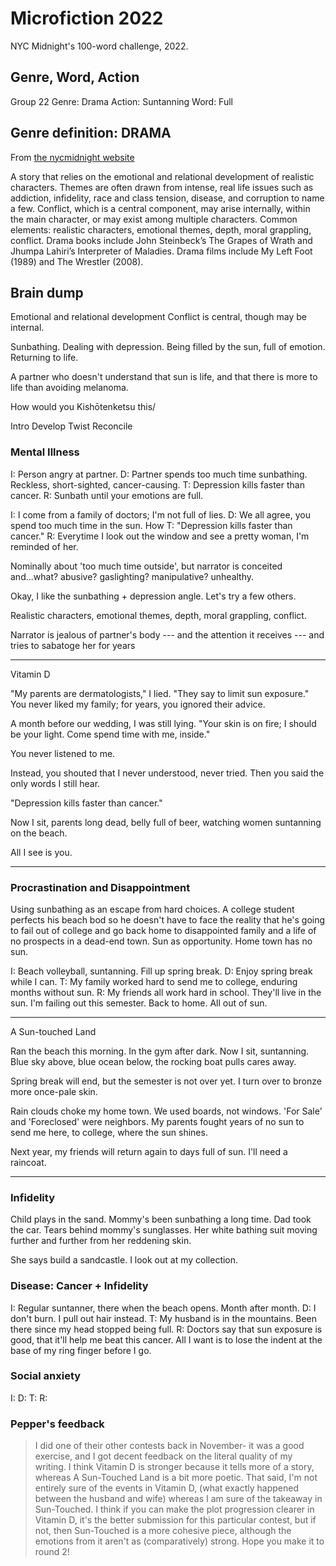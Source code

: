 # Microfiction 2022
NYC Midnight's 100-word challenge, 2022.

## Genre, Word, Action
Group 22
Genre: Drama
Action: Suntanning
Word: Full

## Genre definition: DRAMA
From [the nycmidnight website](https://www.nycmidnight.com/genres)

A story that relies on the emotional and relational development of realistic characters. Themes are often drawn from intense, real life issues such as addiction, infidelity, race and class tension, disease, and corruption to name a few. Conflict, which is a central component, may arise internally, within the main character, or may exist among multiple characters. Common elements: realistic characters, emotional themes, depth, moral grappling, conflict. Drama books include John Steinbeck’s The Grapes of Wrath and Jhumpa Lahiri’s Interpreter of Maladies. Drama films include My Left Foot (1989) and The Wrestler (2008).

## Brain dump

Emotional and relational development
Conflict is central, though may be internal.

Sunbathing. Dealing with depression. Being filled by the sun, full of emotion. Returning to life.

A partner who doesn't understand that sun is life, and that there is more to life than avoiding melanoma.

How would you Kishōtenketsu this/

Intro Develop Twist Reconcile

### Mental Illness
I: Person angry at partner.
D: Partner spends too much time sunbathing. Reckless, short-sighted, cancer-causing.
T: Depression kills faster than cancer.
R: Sunbath until your emotions are full.

I: I come from a family of doctors; I'm not full of lies.
D: We all agree, you spend too much time in the sun. How 
T: "Depression kills faster than cancer."
R: Everytime I look out the window and see a pretty woman, I'm reminded of her.

Nominally about 'too much time outside', but narrator is conceited and...what? abusive? gaslighting? manipulative? unhealthy.

Okay, I like the sunbathing + depression angle. Let's try a few others.

Realistic characters, emotional themes, depth, moral grappling, conflict.

Narrator is jealous of partner's body --- and the attention it receives --- and tries to sabatoge her for years

****
Vitamin D
<!-- Draft: 98 words -->
"My parents are dermatologists," I lied. "They say to limit sun exposure." You never liked my family; for years, you ignored their advice.

A month before our wedding, I was still lying. "Your skin is on fire; I should be your light. Come spend time with me, inside."

You never listened to me.

Instead, you shouted that I never understood, never tried. Then you said the only words I still hear.

"Depression kills faster than cancer."

Now I sit, parents long dead, belly full of beer, watching women suntanning on the beach.

All I see is you.
****

### Procrastination and Disappointment
Using sunbathing as an escape from hard choices. A college student perfects his beach bod so he doesn't have to face the reality that he's going to fail out of college and go back home to disappointed family and a life of no prospects in a dead-end town. Sun as opportunity. Home town has no sun.

I: Beach volleyball, suntanning. Fill up spring break.
D: Enjoy spring break while I can.
T: My family worked hard to send me to college, enduring months without sun.
R: My friends all work hard in school. They'll live in the sun. I'm failing out this semester. Back to home. All out of sun.

****
A Sun-touched Land
<!-- Draft: 96 words -->
Ran the beach this morning. In the gym after dark. Now I sit, suntanning. Blue sky above, blue ocean below, the rocking boat pulls cares away.

Spring break will end, but the semester is not over yet. I turn over to bronze more once-pale skin.

Rain clouds choke my home town. We used boards, not windows. 'For Sale' and 'Foreclosed' were neighbors. My parents fought years of no sun to send me here, to college, where the sun shines.

Next year, my friends will return again to days full of sun. I'll need a raincoat.
****


### Infidelity
Child plays in the sand. Mommy's been sunbathing a long time. Dad took the car. Tears behind mommy's sunglasses.
Her white bathing suit moving further and further from her reddening skin.

She says build a sandcastle. I look out at my collection.

### Disease: Cancer + Infidelity
I: Regular suntanner, there when the beach opens. Month after month.
D: I don't burn. I pull out hair instead.
T: My husband is in the mountains. Been there since my head stopped being full.
R: Doctors say that sun exposure is good, that it'll help me beat this cancer. All I want is to lose the indent at the base of my ring finger before I go.

### Social anxiety
I:
D:
T:
R:


### Pepper's feedback
> I did one of their other contests back in November- it was a good exercise, and I got decent feedback on the literal quality of my writing.
> I think Vitamin D is stronger because it tells more of a story, whereas A Sun-Touched Land is a bit more poetic. That said, I'm not entirely sure of the events in Vitamin D, (what exactly happened between the husband and wife) whereas I am sure of the takeaway in Sun-Touched. I think if you can make the plot progression clearer in Vitamin D, it's the better submission for this particular contest, but if not, then Sun-Touched is a more cohesive piece, although the emotions from it aren't as (comparatively) strong.
> Hope you make it to round 2!